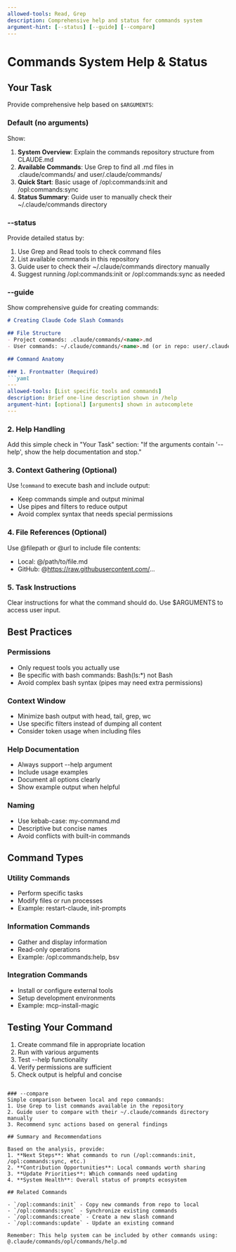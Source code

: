 ```yaml
---
allowed-tools: Read, Grep
description: Comprehensive help and status for commands system
argument-hint: [--status] [--guide] [--compare]
---
```


# Commands System Help & Status

## Your Task

Provide comprehensive help based on `$ARGUMENTS`:

### Default (no arguments)
Show:
1. **System Overview**: Explain the commands repository structure from CLAUDE.md
2. **Available Commands**: Use Grep to find all .md files in .claude/commands/ and user/.claude/commands/
3. **Quick Start**: Basic usage of /opl:commands:init and /opl:commands:sync
4. **Status Summary**: Guide user to manually check their ~/.claude/commands directory

### --status
Provide detailed status by:
1. Use Grep and Read tools to check command files
2. List available commands in this repository
3. Guide user to check their ~/.claude/commands directory manually
4. Suggest running /opl:commands:init or /opl:commands:sync as needed

### --guide
Show comprehensive guide for creating commands:

```markdown
# Creating Claude Code Slash Commands

## File Structure
- Project commands: .claude/commands/<name>.md
- User commands: ~/.claude/commands/<name>.md (or in repo: user/.claude/commands/)

## Command Anatomy

### 1. Frontmatter (Required)
```yaml
---
allowed-tools: [List specific tools and commands]
description: Brief one-line description shown in /help
argument-hint: [optional] [arguments] shown in autocomplete
---
```

### 2. Help Handling
Add this simple check in "Your Task" section:
"If the arguments contain '--help', show the help documentation and stop."

### 3. Context Gathering (Optional)
Use !`command` to execute bash and include output:
- Keep commands simple and output minimal
- Use pipes and filters to reduce output
- Avoid complex syntax that needs special permissions

### 4. File References (Optional)
Use @filepath or @url to include file contents:
- Local: @/path/to/file.md
- GitHub: @https://raw.githubusercontent.com/...

### 5. Task Instructions
Clear instructions for what the command should do.
Use $ARGUMENTS to access user input.

## Best Practices

### Permissions
- Only request tools you actually use
- Be specific with bash commands: Bash(ls:*) not Bash
- Avoid complex bash syntax (pipes may need extra permissions)

### Context Window
- Minimize bash output with head, tail, grep, wc
- Use specific filters instead of dumping all content
- Consider token usage when including files

### Help Documentation
- Always support --help argument
- Include usage examples
- Document all options clearly
- Show example output when helpful

### Naming
- Use kebab-case: my-command.md
- Descriptive but concise names
- Avoid conflicts with built-in commands

## Command Types

### Utility Commands
- Perform specific tasks
- Modify files or run processes
- Example: restart-claude, init-prompts

### Information Commands  
- Gather and display information
- Read-only operations
- Example: /opl:commands:help, bsv

### Integration Commands
- Install or configure external tools
- Setup development environments
- Example: mcp-install-magic

## Testing Your Command
1. Create command file in appropriate location
2. Run with various arguments
3. Test --help functionality
4. Verify permissions are sufficient
5. Check output is helpful and concise
```

### --compare
Simple comparison between local and repo commands:
1. Use Grep to list commands available in the repository
2. Guide user to compare with their ~/.claude/commands directory manually
3. Recommend sync actions based on general findings

## Summary and Recommendations

Based on the analysis, provide:
1. **Next Steps**: What commands to run (/opl:commands:init, /opl:commands:sync, etc.)
2. **Contribution Opportunities**: Local commands worth sharing
3. **Update Priorities**: Which commands need updating
4. **System Health**: Overall status of prompts ecosystem

## Related Commands

- `/opl:commands:init` - Copy new commands from repo to local
- `/opl:commands:sync` - Synchronize existing commands
- `/opl:commands:create` - Create a new slash command
- `/opl:commands:update` - Update an existing command

Remember: This help system can be included by other commands using:
@.claude/commands/opl/commands/help.md